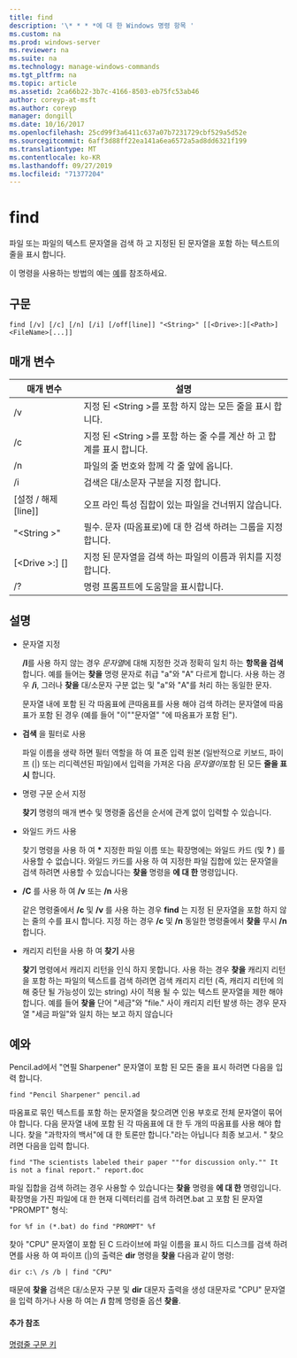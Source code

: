 ```yaml
---
title: find
description: '\* * * *에 대 한 Windows 명령 항목 '
ms.custom: na
ms.prod: windows-server
ms.reviewer: na
ms.suite: na
ms.technology: manage-windows-commands
ms.tgt_pltfrm: na
ms.topic: article
ms.assetid: 2ca66b22-3b7c-4166-8503-eb75fc53ab46
author: coreyp-at-msft
ms.author: coreyp
manager: dongill
ms.date: 10/16/2017
ms.openlocfilehash: 25cd99f3a6411c637a07b7231729cbf529a5d52e
ms.sourcegitcommit: 6aff3d88ff22ea141a6ea6572a5ad8dd6321f199
ms.translationtype: MT
ms.contentlocale: ko-KR
ms.lasthandoff: 09/27/2019
ms.locfileid: "71377204"
---
```

# <a name="find"></a>find



파일 또는 파일의 텍스트 문자열을 검색 하 고 지정된 된 문자열을 포함 하는 텍스트의 줄을 표시 합니다.

이 명령을 사용하는 방법의 예는 [예](#BKMK_examples)를 참조하세요.

## <a name="syntax"></a>구문

```
find [/v] [/c] [/n] [/i] [/off[line]] "<String>" [[<Drive>:][<Path>]<FileName>[...]]
```

## <a name="parameters"></a>매개 변수

|           매개 변수           |                                              설명                                               |
|-------------------------------|--------------------------------------------------------------------------------------------------------|
|              /v               |                    지정 된 \<String >를 포함 하지 않는 모든 줄을 표시 합니다.                     |
|              /c               |              지정 된 \<String >를 포함 하는 줄 수를 계산 하 고 합계를 표시 합니다.              |
|              /n               |                            파일의 줄 번호와 함께 각 줄 앞에 옵니다.                             |
|              /i               |                            검색은 대/소문자 구분을 지정 합니다.                            |
|         [설정 / 해제 [line]]          |                        오프 라인 특성 집합이 있는 파일을 건너뛰지 않습니다.                        |
|          "\<String >"          | 필수. 문자 (따옴표로)에 대 한 검색 하려는 그룹을 지정 합니다. |
| [\<Drive >:] [<Path>] <FileName> |        지정 된 문자열을 검색 하는 파일의 이름과 위치를 지정 합니다.        |
|              /?               |                                  명령 프롬프트에 도움말을 표시합니다.                                  |

## <a name="remarks"></a>설명

-   문자열 지정

    **/I**를 사용 하지 않는 경우 *문자열*에 대해 지정한 것과 정확히 일치 하는 **항목을 검색** 합니다. 예를 들어는 **찾을** 명령 문자로 취급 "a"와 "A" 다르게 합니다. 사용 하는 경우 **/i**, 그러나 **찾을** 대/소문자 구분 없는 및 "a"와 "A"를 처리 하는 동일한 문자.

    문자열 내에 포함 된 각 따옴표에 큰따옴표를 사용 해야 검색 하려는 문자열에 따옴표가 포함 된 경우 (예를 들어 "이""문자열" "에 따옴표가 포함 된").
-   **검색** 을 필터로 사용

    파일 이름을 생략 하면 필터 역할을 하 여 표준 입력 원본 (일반적으로 키보드, 파이프 (|) 또는 리디렉션된 파일)에서 입력을 가져온 다음 *문자열이*포함 된 모든 **줄을 표시** 합니다.
-   명령 구문 순서 지정

    **찾기** 명령의 매개 변수 및 명령줄 옵션을 순서에 관계 없이 입력할 수 있습니다.
-   와일드 카드 사용

    찾기 명령을 사용 하 여 **&#42;** 지정한 파일 이름 또는 확장명에는 와일드 카드 (및 **?** ) 를 사용할 수 없습니다. 와일드 카드를 사용 하 여 지정한 파일 집합에 있는 문자열을 검색 하려면 사용할 수 있습니다는 **찾을** 명령을 **에 대 한** 명령입니다.
-   **/C** 를 사용 하 여 **/v** 또는 **/n** 사용

    같은 명령줄에서 **/c** 및 **/v** 를 사용 하는 경우 **find** 는 지정 된 문자열을 포함 하지 않는 줄의 수를 표시 합니다. 지정 하는 경우 **/c** 및 **/n** 동일한 명령줄에서 **찾을** 무시 **/n**합니다.
-   캐리지 리턴을 사용 하 여 **찾기** 사용

    **찾기** 명령에서 캐리지 리턴을 인식 하지 못합니다. 사용 하는 경우 **찾을** 캐리지 리턴을 포함 하는 파일의 텍스트를 검색 하려면 검색 캐리지 리턴 (즉, 캐리지 리턴에 의해 중단 될 가능성이 있는 string) 사이 적용 될 수 있는 텍스트 문자열을 제한 해야 합니다. 예를 들어 **찾을** 단어 "세금"와 "file." 사이 캐리지 리턴 발생 하는 경우 문자열 "세금 파일"와 일치 하는 보고 하지 않습니다

## <a name="BKMK_examples"></a>예와

Pencil.ad에서 "연필 Sharpener" 문자열이 포함 된 모든 줄을 표시 하려면 다음을 입력 합니다.
```
find "Pencil Sharpener" pencil.ad
```
따옴표로 묶인 텍스트를 포함 하는 문자열을 찾으려면 인용 부호로 전체 문자열이 묶어야 합니다. 다음 문자열 내에 포함 된 각 따옴표에 대 한 두 개의 따옴표를 사용 해야 합니다. 찾을 "과학자의 백서"에 대 한 토론만 합니다."라는 아닙니다 최종 보고서. " 찾으려면 다음을 입력 합니다.
```
find "The scientists labeled their paper ""for discussion only."" It is not a final report." report.doc
```
파일 집합을 검색 하려는 경우 사용할 수 있습니다는 **찾을** 명령을 **에 대 한** 명령입니다. 확장명을 가진 파일에 대 한 현재 디렉터리를 검색 하려면.bat 고 포함 된 문자열 "PROMPT" 형식:
```
for %f in (*.bat) do find "PROMPT" %f 
```
찾아 "CPU" 문자열이 포함 된 C 드라이브에 파일 이름을 표시 하드 디스크를 검색 하려면를 사용 하 여 파이프 (|)의 출력은 **dir** 명령을 **찾을** 다음과 같이 명령:
```
dir c:\ /s /b | find "CPU" 
```
때문에 **찾을** 검색은 대/소문자 구분 및 **dir** 대문자 출력을 생성 대문자로 "CPU" 문자열을 입력 하거나 사용 하 여는 **/i** 함께 명령줄 옵션 **찾을**.

#### <a name="additional-references"></a>추가 참조

[명령줄 구문 키](command-line-syntax-key.md)